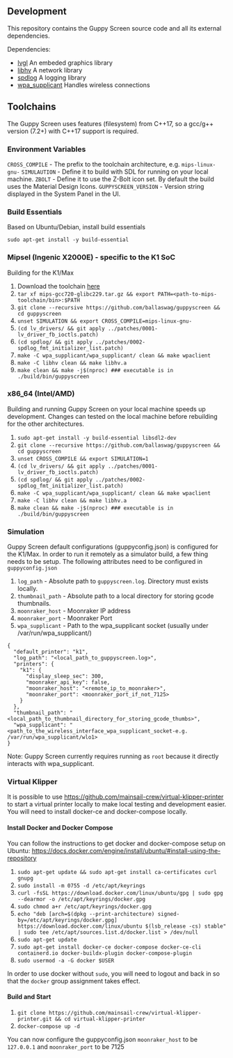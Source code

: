 ## Development

This repository contains the Guppy Screen source code and all its external dependencies.

Dependencies:
 - [lvgl](https://github.com/lvgl/lvgl)
   An embeded graphics library
 - [libhv](https://github.com/ithewei/libhv)
   A network library
 - [spdlog](https://github.com/gabime/spdlog)
   A logging library
 - [wpa_supplicant](https://w1.fi/wpa_supplicant/)
   Handles wireless connections

## Toolchains
The Guppy Screen uses features (filesystem) from C++17, so a gcc/g++ version (7.2+) with C++17 support is required.

### Environment Variables
`CROSS_COMPILE` - The prefix to the toolchain architecture, e.g. `mips-linux-gnu-`
`SIMULAUTION` - Define it to build with SDL for running on your local machine.
`ZBOLT` - Define it to use the Z-Bolt icon set. By default the build uses the Material Design Icons.
`GUPPYSCREEN_VERSION` - Version string displayed in the System Panel in the UI.

### Build Essentials
Based on Ubuntu/Debian, install build essentials

`sudo apt-get install -y build-essential`

### Mipsel (Ingenic X2000E) - specific to the K1 SoC
Building for the K1/Max

1. Download the toolchain [here](https://github.com/ballaswag/k1-discovery/releases/download/1.0.0/mips-gcc720-glibc229.tar.gz)
2. `tar xf mips-gcc720-glibc229.tar.gz && export PATH=<path-to-mips-toolchain/bin>:$PATH`
3. `git clone --recursive https://github.com/ballaswag/guppyscreen && cd guppyscreen`
4. `unset SIMULATION && export CROSS_COMPILE=mips-linux-gnu-`
5. `(cd lv_drivers/ && git apply ../patches/0001-lv_driver_fb_ioctls.patch)`
6. `(cd spdlog/ && git apply ../patches/0002-spdlog_fmt_initializer_list.patch)`
7. `make -C wpa_supplicant/wpa_supplicant/ clean && make wpaclient`
8. `make -C libhv clean && make libhv.a`
9. `make clean && make -j$(nproc) ### executable is in ./build/bin/guppyscreen`


### x86_64 (Intel/AMD)
Building and running Guppy Screen on your local machine speeds up development. Changes can tested on the local machine before rebuilding for the other architectures.

1. `sudo apt-get install -y build-essential libsdl2-dev`
2. `git clone --recursive https://github.com/ballaswag/guppyscreen && cd guppyscreen`
3. `unset CROSS_COMPILE && export SIMULATION=1`
4. `(cd lv_drivers/ && git apply ../patches/0001-lv_driver_fb_ioctls.patch)`
5. `(cd spdlog/ && git apply ../patches/0002-spdlog_fmt_initializer_list.patch)`
6. `make -C wpa_supplicant/wpa_supplicant/ clean && make wpaclient`
7. `make -C libhv clean && make libhv.a`
8. `make clean && make -j$(nproc) ### executable is in ./build/bin/guppyscreen`


### Simulation
Guppy Screen default configurations (guppyconfig.json) is configured for the K1/Max. In order to run it remotely as a simulator build, a few thing needs to be setup.
The following attributes need to be configured in `guppyconfig.json`

1. `log_path` - Absolute path to `guppyscreen.log`. Directory must exists locally.
2. `thumbnail_path` - Absolute path to a local directory for storing gcode thumbnails.
3. `moonraker_host` - Moonraker IP address
4. `moonraker_port` - Moonraker Port
5. `wpa_supplicant` - Path to the wpa_supplicant socket (usually under /var/run/wpa_supplicant/)

```
{
  "default_printer": "k1",
  "log_path": "<local_path_to_guppyscreen.log>",
  "printers": {
    "k1": {
      "display_sleep_sec": 300,
      "moonraker_api_key": false,
      "moonraker_host": "<remote_ip_to_moonraker>",
      "moonraker_port": <moonraker_port_if_not_7125>
    }
  },
  "thumbnail_path": "<local_path_to_thumbnail_directory_for_storing_gcode_thumbs>",
  "wpa_supplicant": "<path_to_the_wireless_interface_wpa_supplicant_socket-e.g. /var/run/wpa_supplicant/wlo1>
}

```

Note: Guppy Screen currently requires running as `root` because it directly interacts with wpa_supplicant.

### Virtual Klipper

It is possible to use https://github.com/mainsail-crew/virtual-klipper-printer to start a virtual printer locally
to make local testing and development easier.   You will need to install docker-ce and docker-compose locally.   

#### Install Docker and Docker Compose

You can follow the instructions to get docker and docker-compose setup on Ubuntu:
https://docs.docker.com/engine/install/ubuntu/#install-using-the-repository

1. `sudo apt-get update && sudo apt-get install ca-certificates curl gnupg`
2. `sudo install -m 0755 -d /etc/apt/keyrings`
3. `curl -fsSL https://download.docker.com/linux/ubuntu/gpg | sudo gpg --dearmor -o /etc/apt/keyrings/docker.gpg`
4. `sudo chmod a+r /etc/apt/keyrings/docker.gpg`
3. `echo "deb [arch=$(dpkg --print-architecture) signed-by=/etc/apt/keyrings/docker.gpg] https://download.docker.com/linux/ubuntu $(lsb_release -cs) stable" | sudo tee /etc/apt/sources.list.d/docker.list > /dev/null`
4. `sudo apt-get update`
5. `sudo apt-get install docker-ce docker-compose docker-ce-cli containerd.io docker-buildx-plugin docker-compose-plugin`
6. `sudo usermod -a -G docker $USER`

In order to use docker without `sudo`, you will need to logout and back in so that the `docker` group assignment takes effect.

#### Build and Start

1. `git clone https://github.com/mainsail-crew/virtual-klipper-printer.git && cd virtual-klipper-printer`
2. `docker-compose up -d`

You can now configure the guppyconfig.json `moonraker_host` to be `127.0.0.1` and `moonraker_port` to be 7125
